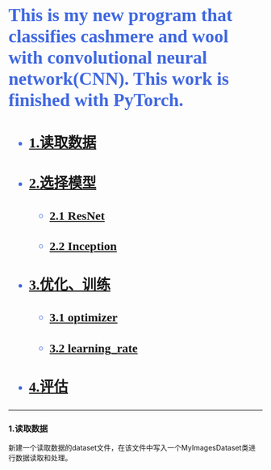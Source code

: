 ### <font color=RoyalBlue size=5 face="黑体">
## This is my new program that classifies cashmere and wool with convolutional neural network(CNN). This work is finished with PyTorch.
* ### [1.读取数据](#1)
* ### [2.选择模型](#2)
    * #### [2.1 ResNet](#2.1)
    * #### [2.2 Inception](#2.2)
* ### [3.优化、训练](#3)
    * #### [3.1 optimizer](#3.1)
    * #### [3.2 learning_rate](#3.2)
* ### [4.评估](#4)
</font>

---
### <span id="1">1.读取数据</span>
新建一个读取数据的dataset文件，在该文件中写入一个MyImagesDataset类进行数据读取和处理。
